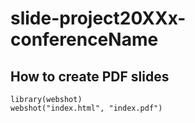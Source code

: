 # slide-project20XXx-conferenceName

## How to create PDF slides

```
library(webshot)
webshot("index.html", "index.pdf")
```
